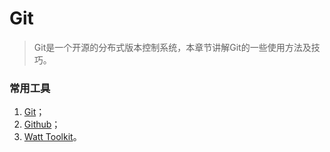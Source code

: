 # Git

> Git是一个开源的分布式版本控制系统，本章节讲解Git的一些使用方法及技巧。

### 常用工具

1. [Git](https://git-scm.com/)；
2. [Github](https://git-scm.com/)；
3. [Watt Toolkit](https://steampp.net/)。